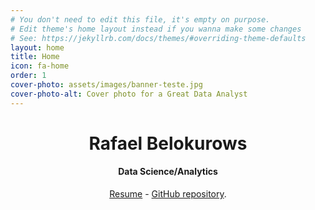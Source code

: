 ```yaml
---
# You don't need to edit this file, it's empty on purpose.
# Edit theme's home layout instead if you wanna make some changes
# See: https://jekyllrb.com/docs/themes/#overriding-theme-defaults
layout: home
title: Home
icon: fa-home
order: 1
cover-photo: assets/images/banner-teste.jpg
cover-photo-alt: Cover photo for a Great Data Analyst
---
```

<header>
  <h1 class="alt"><strong>Rafael Belokurows</strong></h1> 
  <h4 class="alt"><strong>Data Science/Analytics</strong></h4>
  <p><a href="/assets/CV Rafael Belokurows.pdf">Resume</a> - <a href="https://github.com/rafabelokurows/">GitHub repository</a>.</p>
</header>

